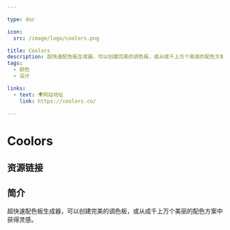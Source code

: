 ```yaml
---

type: doc

icon:
  src: /image/logo/coolors.png

title: Coolors
description: 超快速配色板生成器，可以创建完美的调色板，或从成千上万个美丽的配色方案中获得灵感。
tags:
  - 颜色
  - 设计

links:
  - text: 🌍网站地址
    link: https://coolors.co/

---
```


<ShowLogo />

# Coolors

<ShowTags />

<ShowBreadcrumb />

## 资源链接

<ShowLinks />

## 简介

超快速配色板生成器，可以创建完美的调色板，或从成千上万个美丽的配色方案中获得灵感。
